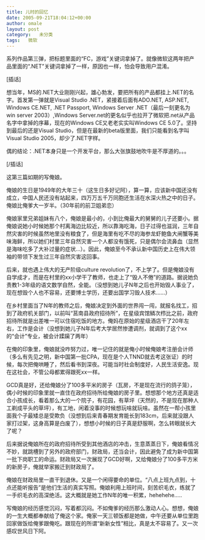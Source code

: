 ```yaml
---
title: 儿时的回忆
date: 2005-09-21T18:04:12+00:00
author: omale
layout: post
category:   未分类
tags:   微软
---
```

系列作品第三弹，把标题里面的“FC，游戏”关键词拿掉了。就像微软这两年把产品里面的“.NET”关键词拿掉了一样，原因也一样，怕会导致用户混淆。

[插话]

想当年，MS的.NET大业刚刚兴起，雄心勃发，要把所有的产品都挂上.NET的名字。首发第一弹就是Visual Studio .NET，紧接着后面有ADO.NET, ASP.NET, Windows CE.NET, .NET Passport, Windows Server .NET（最后一刻更名为win server 2003）,Windows Server.net的更名似乎也拉开了微软把.net从产品名字中拿掉的序幕，现在的Windows CE又老老实实叫Windows CE 5.0了。坚持到最后的还是Visual Studio，但是在最新的beta版里面，我们只能看到名字叫Visual Studio 2005，却少了.NET字样。

偶的结论：.NET本身只是一个开发平台，那么大张旗鼓地吹牛是不厚道的。。。

[/插话]

这第三篇如期的写俺娘。

俺娘的生日是1949年的大年三十（这生日多好记阿），算一算，应该新中国还没有成立，中国人民还没有站起来，四万万五千万同胞还生活在水深火热之中的日子。俺娘比俺爹大一岁半。（30年前的前卫姐弟恋）

俺娘家里兄弟姐妹有八个，俺娘是最小的，小到比俺最大的舅舅的儿子还要小。据俺娘说她小时候她那个村离海边比较近，所以靠海吃海，日子过得也滋润，三年自然灾害的时候虽然地里没有粮食了，但是海里有吃不尽的海参龙虾鲍鱼大闸蟹等美味海鲜，所以她们村里三年自然灾害一个人都没有饿死，只是偶尔会流鼻血（显然是海味吃多了大补过量的症状&#8230;）。因此，俺娘至今不承认新中国历史上在伟大领袖的带领下发生过三年自然灾害这回事。

后来，就也遇上伟大的无产阶级culture revolution了，不上学了。但是俺娘没有自学成才，而是在村里的xx小学干了教师，也走上了“毁人不倦”的道路。据说她负责教1-3年级的语文数学自然，全能。（没想到她儿子N年之后也开始毁人事业了，现在想毁个人也不容易，还要博士学历，还要出国学习毁人技术……）

在乡村里面当了N年的教师之后，俺娘决定到外面的世界闯一闯，就报名找工，招到了政府机关部门，以前叫“莒南县政府招待所”，在星级宾馆鳞次栉比之前，政府招待所就是出差唯一可以住宿吃饭的地方。俺妈在原始的星级酒店干了20年左右，工作是会计（没想到她儿子N年后考大学居然惨遭调剂，就调到了这个xx的“会计”专业，被会计蹂躏了两年）

在俺的印象里，俺娘就没咋努力过，唯一记住的就是俺小时候俺娘考注册会计师（多么有先见之明，新中国第一批CPA，现在是个人TNND就去考这张证）的时候，每次把俺哄睡了，然后看书到深夜。可能当时社会制度好，人民生活安逸。现在这社会，不管公母都累得跟死xx一样。

GCD真是好，还给俺娘分了100多平米的房子（瓦房，不是现在流行的鸽子笼），偶小时候的印象里就一直住在政府招待所给俺娘的房子里。想想那个地方还真是适合小孩成长，看着那么大的一个院子，有花园，有草坪（天然的，不是现在那种人工剃成平头的草坪），有工地，闲着没事的时候想玩啥就玩啥。虽然在一帮小孩里面我个子最矮总是受欺负（没想到后来青春期发育能长到183cm，后来就没跟人家打过架，这身高算是白废了），想想小时候的日子真是舒服啊，怎么转眼就长大了呢？

后来据说俺娘所在的政府招待所受到其他酒店的冲击，生意蒸蒸日下，俺娘看情况不妙，就跳槽到了另外的政府部门，财政局，还当会计，因此避免了成为新中国第一批下岗职工的命运。财政局又一次展现了GCD好啊，又给俺娘分了100多平方米的新房子，俺就举家搬迁到财政局了。

俺娘在财政局里一直干到退休。又是一个闲得要命的单位。“八点上班九点到，十点还能听报告”是他们生活的真实写照。俺娘利用上班时间，刻苦织毛衣，练就了一手织毛衣的高深绝活。这大概就是她工作N年的唯一积累，hehehehe…..

写俺娘的经历感觉沉闷，写着都沉闷。不如俺爹的经历那么激动人心。想想，俺娘的一生大概都奉献给了俺这个家。俺家一天三顿饭都是她做，中午还要从单位里跑回家做饭给俺爹跟俺吃。跟现在的所谓“新新女性”相比，真是太不容易了。又一次感叹世风日下阿。